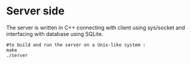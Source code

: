 # Server side
The server is written in C++ connecting with client using sys/socket and interfacing with database using SQLite.

```shell
#to build and run the server on a Unix-like system :
make
./server
```
